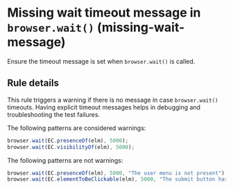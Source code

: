 # Missing wait timeout message in `browser.wait()` (missing-wait-message)

Ensure the timeout message is set when `browser.wait()` is called.

## Rule details

This rule triggers a warning if there is no message in case `browser.wait()` timeouts. 
Having explicit timeout messages helps in debugging and troubleshooting the test failures.

The following patterns are considered warnings:

```js
browser.wait(EC.presenceOf(elm), 5000);
browser.wait(EC.visibilityOf(elm), 5000);
```

The following patterns are not warnings:

```js
browser.wait(EC.presenceOf(elm), 5000, "The user menu is not present");
browser.wait(EC.elementToBeClickable(elm), 5000, "The submit button has not become clickable. Watch for the modal popup not to be opened.");
```

